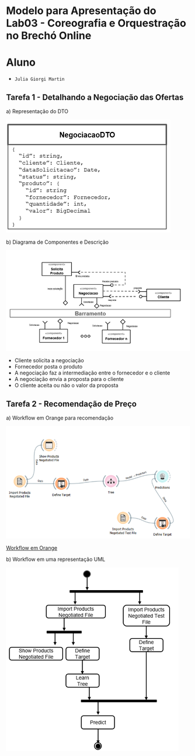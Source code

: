 # Modelo para Apresentação do Lab03 - Coreografia e Orquestração no Brechó Online

# Aluno

- `Julia Giorgi Martin`

## Tarefa 1 - Detalhando a Negociação das Ofertas

a) Representação do DTO

![DTO](images/dto.png)

b) Diagrama de Componentes e Descrição

![coreografia](images/coreografia.png)

- Cliente solicita a negociação
- Fornecedor posta o produto
- A negociação faz a intermediação entre o fornecedor e o cliente
- A negociação envia a proposta para o cliente
- O cliente aceita ou não o valor da proposta

## Tarefa 2 - Recomendação de Preço

a) Workflow em Orange para recomendação

![Workflow Orange](images/workflow-orange.png)

[Workflow em Orange](workflows/workflow.ows)

b) Workflow em uma representação UML

![Workflow UML](images/workflow-uml.png)
